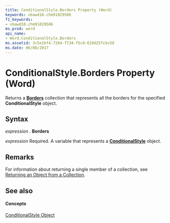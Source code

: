 ```yaml
---
title: ConditionalStyle.Borders Property (Word)
keywords: vbawd10.chm91029506
f1_keywords:
- vbawd10.chm91029506
ms.prod: word
api_name:
- Word.ConditionalStyle.Borders
ms.assetid: 3c5e1bf4-7264-f734-f5c8-619d25fcbc58
ms.date: 06/08/2017
---
```



# ConditionalStyle.Borders Property (Word)

Returns a  **[Borders](Word.borders.md)** collection that represents all the borders for the specified **ConditionalStyle** object.


## Syntax

 _expression_ . **Borders**

 _expression_ Required. A variable that represents a **[ConditionalStyle](Word.ConditionalStyle.md)** object.


## Remarks

For information about returning a single member of a collection, see [Returning an Object from a Collection](http://msdn.microsoft.com/library/28f76384-f495-9640-a7c8-10ada3fac727%28Office.15%29.aspx).


## See also


#### Concepts


[ConditionalStyle Object](Word.ConditionalStyle.md)

